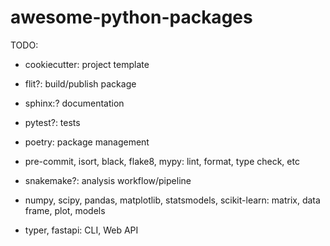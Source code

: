 # awesome-python-packages

TODO:
- cookiecutter: project template
 
 
- flit?: build/publish package
- sphinx:? documentation
- pytest?: tests


- poetry: package management
- pre-commit, isort, black, flake8, mypy: lint, format, type check, etc
- snakemake?: analysis workflow/pipeline


- numpy, scipy, pandas, matplotlib, statsmodels, scikit-learn: matrix, data frame, plot, models
- typer, fastapi: CLI, Web API
